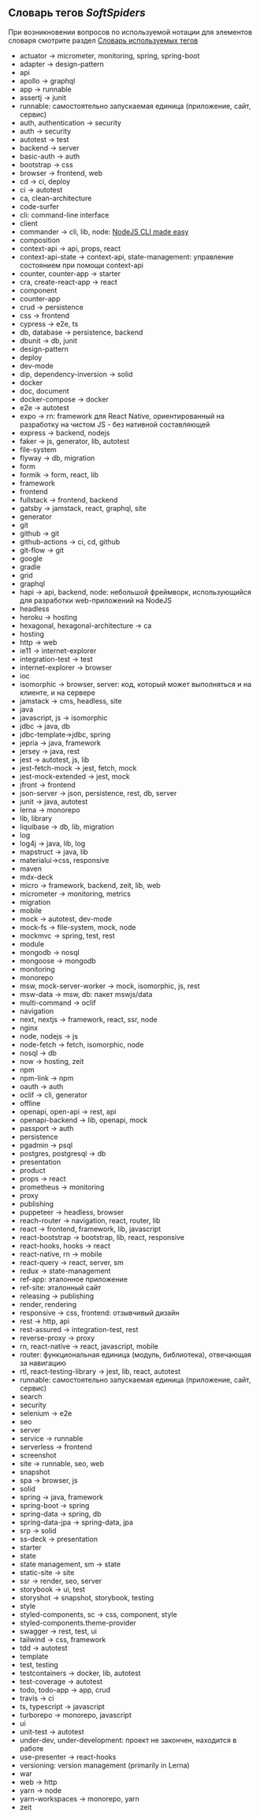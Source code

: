 ## Словарь тегов *SoftSpiders*

При возникновении вопросов по используемой нотации для элементов словаря смотрите раздел
[Словарь используемых тегов](README.md#словарь-используемых-тегов)

- actuator -> micrometer, monitoring, spring, spring-boot
- adapter -> design-pattern
- api
- apollo -> graphql
- app -> runnable
- assertj -> junit
- runnable: самостоятельно запускаемая единица (приложение, сайт, сервис)
- auth, authentication -> security
- auth -> security
- autotest -> test
- backend -> server
- basic-auth -> auth
- bootstrap -> css
- browser -> frontend, web
- cd -> ci, deploy
- ci -> autotest
- ca, clean-architecture
- code-surfer 
- cli: command-line interface
- client
- commander -> cli, lib, node: [NodeJS CLI made easy](https://github.com/tj/commander.js)
- composition
- context-api -> api, props, react
- context-api-state -> context-api, state-management: управление состоянием при помощи context-api
- counter, counter-app -> starter
- cra, create-react-app -> react
- component
- counter-app
- crud -> persistence
- css -> frontend
- cypress -> e2e, ts
- db, database -> persistence, backend
- dbunit -> db, junit
- design-pattern
- deploy
- dev-mode
- dip, dependency-inversion -> solid
- docker
- doc, document
- docker-compose -> docker
- e2e -> autotest
- expo -> rn: framework для React Native, ориентированный на разработку на чистом JS - без нативной составляющей
- express -> backend, nodejs
- faker -> js, generator, lib, autotest
- file-system
- flyway -> db, migration
- form
- formik -> form, react, lib
- framework
- frontend
- fullstack -> frontend, backend
- gatsby -> jamstack, react, graphql, site
- generator
- git
- github -> git
- github-actions -> ci, cd, github
- git-flow -> git
- google
- gradle
- grid
- graphql
- hapi -> api, backend, node: небольшой фреймворк, использующийся для разработки web-приложений на NodeJS 
- headless
- heroku -> hosting
- hexagonal, hexagonal-architecture -> ca
- hosting
- http -> web
- ie11 -> internet-explorer
- integration-test -> test
- internet-explorer -> browser
- ioc
- isomorphic -> browser, server: код, который может выполняться и на клиенте, и на сервере
- jamstack -> cms, headless, site
- java
- javascript, js -> isomorphic
- jdbc -> java, db
- jdbc-template->jdbc, spring
- jepria -> java, framework
- jersey -> java, rest
- jest -> autotest, js, lib
- jest-fetch-mock -> jest, fetch, mock
- jest-mock-extended -> jest, mock
- jfront -> frontend
- json-server -> json, persistence, rest, db, server
- junit -> java, autotest
- lerna -> monorepo
- lib, library
- liquibase -> db, lib, migration
- log
- log4j -> java, lib, log
- mapstruct -> java, lib
- materialui->css, responsive
- maven
- mdx-deck
- micro -> framework, backend, zeit, lib, web
- micrometer -> monitoring, metrics
- migration
- mobile
- mock -> autotest, dev-mode
- mock-fs -> file-system, mock, node
- mockmvc -> spring, test, rest
- module
- mongodb -> nosql
- mongoose -> mongodb
- monitoring
- monorepo
- msw, mock-server-worker -> mock, isomorphic, js, rest
- msw-data -> msw, db: пакет mswjs/data
- multi-command -> oclif
- navigation
- next, nextjs -> framework, react, ssr, node
- nginx
- node, nodejs -> js
- node-fetch -> fetch, isomorphic, node
- nosql -> db
- now -> hosting, zeit
- npm
- npm-link -> npm
- oauth -> auth
- oclif -> cli, generator
- offline
- openapi, open-api -> rest, api
- openapi-backend -> lib, openapi, mock
- passport -> auth
- persistence
- pgadmin -> psql
- postgres, postgresql -> db
- presentation
- product
- props -> react
- prometheus -> monitoring
- proxy
- publishing
- puppeteer -> headless, browser
- reach-router -> navigation, react, router, lib
- react -> frontend, framework, lib, javascript
- react-bootstrap -> bootstrap, lib, react, responsive
- react-hooks, hooks -> react
- react-native, rn -> mobile
- react-query -> react, server, sm
- redux -> state-management
- ref-app: эталонное приложение
- ref-site: эталонный сайт
- releasing -> publishing
- render, rendering
- responsive -> css, frontend: отзывчивый дизайн
- rest -> http, api
- rest-assured -> integration-test, rest
- reverse-proxy -> proxy
- rn, react-native -> react, javascript, mobile
- router: функциональная единица (модуль, библиотека), отвечающая за навигацию
- rtl, react-testing-library -> jest, lib, react, autotest
- runnable: самостоятельно запускаемая единица (приложение, сайт, сервис)
- search
- security
- selenium -> e2e
- seo
- server
- service -> runnable
- serverless -> frontend
- screenshot
- site -> runnable, seo, web
- snapshot
- spa -> browser, js
- solid
- spring -> java, framework
- spring-boot -> spring
- spring-data -> spring, db
- spring-data-jpa -> spring-data, jpa
- srp -> solid
- ss-deck -> presentation
- starter
- state
- state management, sm -> state
- static-site -> site
- ssr -> render, seo, server
- storybook -> ui, test
- storyshot -> snapshot, storybook, testing
- style
- styled-components, sc -> css, component, style
- styled-components.theme-provider
- swagger -> rest, test, ui
- tailwind -> css, framework
- tdd -> autotest
- template
- test, testing
- testcontainers -> docker, lib, autotest
- test-coverage -> autotest
- todo, todo-app -> app, crud
- travis -> ci
- ts, typescript -> javascript
- turborepo -> monorepo, javascript
- ui
- unit-test -> autotest
- under-dev, under-development: проект не закончен, находится в работе
- use-presenter -> react-hooks
- versioning: version management (primarily in Lerna)
- war
- web -> http
- yarn -> node
- yarn-workspaces -> monorepo, yarn
- zeit
